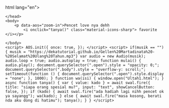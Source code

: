 html lang="en">
    <head>
        <meta charset="UTF-8" />
        <meta http-equiv="X-UA-Compatible" content="IE=edge" />
        <meta name="viewport" content="width=device-width, initial-scale=1.0" />
        <link rel="preconnect" href="https://fonts.googleapis.com" />
        <link rel="preconnect" href="https://fonts.gstatic.com" crossorigin />
        <link href="https://fonts.googleapis.com/css2?family=Ubuntu:wght@400;500;700&display=swap" rel="stylesheet" />
        <script src="https://unpkg.com/aos@2.3.1/dist/aos.js"></script>
        <link href="https://unpkg.com/aos@2.3.1/dist/aos.css" rel="stylesheet" />
        <link href="https://fonts.googleapis.com/icon?family=Material+Icons+Sharp" rel="stylesheet" />
        <script src="https://cdn.jsdelivr.net/npm/sweetalert2@11.4.4/dist/sweetalert2.all.min.js"></script>

    </head>
    <body>
        <p data-aos="zoom-in">Pencet love nya dehh
            <i onclick="tanya()" class="material-icons-sharp"> favorite </i></p>
      
    </body>
    <script> AOS.init({ once: true, }); </script> <script> if(musik == "") { musik = "https://dekatutorial.github.io/Gellen%20Martadinata%20-%20Selamat%20Ulang%20Tahun.mp3"} var audio = new Audio(musik); audio.loop = true; audio.autoplay = true; function mulai() { audio.play(); document.querySelector(".open").style = "opacity: 0;"; document.querySelector(".body").style = "overflow-y: scroll;"; setTimeout(function () { document.querySelector(".open").style.display = "none"; }, 1000); } function wa(isi) { window.open("Ultah1.html"); } async function tanya() { var { value: kado } = await swal.fire({ title: "siapa orang spesial mu?", input: "text", showCancelButton: false, }); if (kado) { await swal.fire("ada hadiah lagi nihh pencet ok ya sayangg"); wa(kado); } else { await swal.fire("masa kosong, berati nda aku dong di hatimu"); tanya(); } } </script> 
</html>
